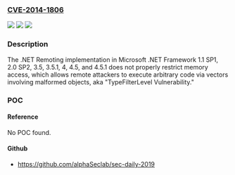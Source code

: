 ### [CVE-2014-1806](https://cve.mitre.org/cgi-bin/cvename.cgi?name=CVE-2014-1806)
![](https://img.shields.io/static/v1?label=Product&message=n%2Fa&color=blue)
![](https://img.shields.io/static/v1?label=Version&message=n%2Fa&color=blue)
![](https://img.shields.io/static/v1?label=Vulnerability&message=n%2Fa&color=brighgreen)

### Description

The .NET Remoting implementation in Microsoft .NET Framework 1.1 SP1, 2.0 SP2, 3.5, 3.5.1, 4, 4.5, and 4.5.1 does not properly restrict memory access, which allows remote attackers to execute arbitrary code via vectors involving malformed objects, aka "TypeFilterLevel Vulnerability."

### POC

#### Reference
No POC found.

#### Github
- https://github.com/alphaSeclab/sec-daily-2019

